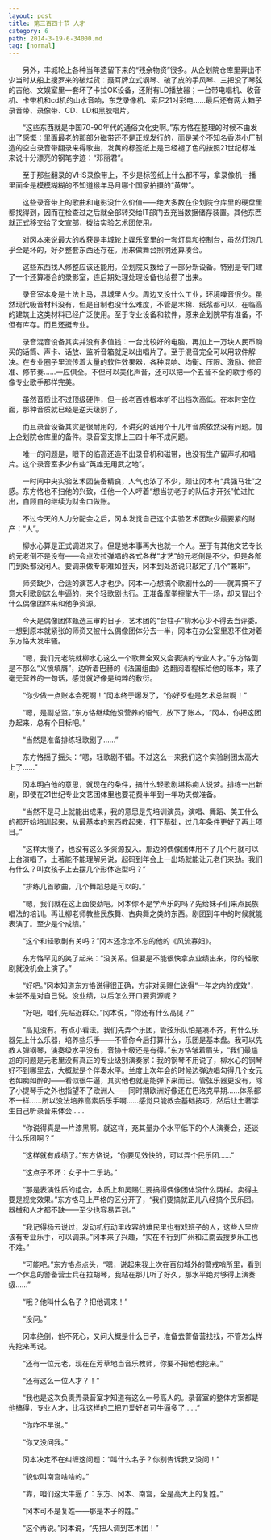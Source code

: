 ```yaml
---
layout: post
title: 第三百四十节 人才
category: 6
path: 2014-3-19-6-34000.md
tag: [normal]
---
```


　　另外，丰城轮上各种当年遗留下来的“残余物资”很多。从企划院仓库里弄出不少当时从船上搜罗来的破烂货：聂耳牌立式钢琴、破了皮的手风琴、三把没了琴弦的吉他、文娱室里一套坏了卡拉OK设备，还附有LD播放器；一台带电唱机、收音机、卡带机和cd机的山水音响，东芝录像机、索尼21吋彩电……最后还有两大箱子录音带、录像带、CD、LD和黑胶唱片。

　　“这些东西就是中国70-90年代的通俗文化史啊。”东方恪在整理的时候不由发出了感慨：里面最老的那部分磁带还不是正规发行的，而是某个不知名香港小厂制造的空白录音带翻录来得歌曲，发黄的标签纸上是已经褪了色的按照21世纪标准来说十分漂亮的钢笔字迹：“邓丽君”。

　　至于那些翻录的VHS录像带上，不少是标签纸上什么都不写，拿录像机一播里面全是模模糊糊的不知道猴年马月哪个国家拍摄的“黄带”。

　　这些录音带上的歌曲和电影没什么价值——绝大多数在企划院仓库里的硬盘里都找得到，因而在检查过之后就全部转交给IT部门去充当数据储存装置。其他东西就正式移交给了文宣部，拨给实验艺术团使用。

　　对冈本来说最大的收获是丰城轮上娱乐室里的一套灯具和控制台，虽然灯泡几乎全是坏的，好歹整套东西还存在。用来做舞台照明还算凑合。

　　这些东西找人修整应该还能用。企划院又拨给了一部分新设备。特别是专门建了一个还算凑合的录影室，连后期处理处理设备也给攒了出来。

　　录音室本身是土法上马，县城里人少。周边又没什么工业，环境噪音很少。虽然现代吸音材料没有，但是自制也没什么难度，不管是木棉、纸浆都可以，在临高的建筑上这类材料已经广泛使用。至于专业设备和软件，原来企划院早有准备，不但有库存。而且还挺专业。

　　录音混音设备其实并没有多值钱：一台比较好的电脑，再加上一万块人民币购买的话筒、声卡、话放、监听音箱就足以出唱片了。至于混音完全可以用软件解决。在专业圈子里流传着大量的软件效果器，各种混响、均衡、压限、激励、修音准、修节奏……一应俱全。不但可以美化声音，还可以把一个五音不全的歌手修的像专业歌手那样完美。

　　虽然音质比不过顶级硬件，但一般老百姓根本听不出档次高低。在本时空位面，那种音质就已经是逆天级别了。

　　而且录音设备其实是很耐用的。不讲究的话用个十几年音质依然没有问题。加上企划院仓库里的备件。录音室支撑上三四十年不成问题。

　　唯一的问题是，眼下的临高还造不出录音机和磁带，也没有生产留声机和唱片。这个录音室多少有些“英雄无用武之地”。

　　一时间中央实验艺术团装备精良，人气也浓了不少，颇让冈本有“兵强马壮”之感。东方恪也不扫他的兴致，任他一个人哼着“想当初老子的队伍才开张”忙进忙出，自顾自的继续为财金口做账。

　　不过今天的人力分配会之后，冈本发觉自己这个实验艺术团缺少最要紧的财产：“人”。

　　柳水心算是正式调进来了。但是她本事再大也就一个人。至于有其他文艺专长的元老倒不是没有——会点吹拉弹唱的各式各样“才艺”的元老倒是不少，但是各部门到处都没闲人。要调来做专职难如登天，冈本到处游说只敲定了几个“兼职”。

　　师资缺少，合适的演艺人才也少。冈本一心想搞个歌剧什么的——就算搞不了意大利歌剧这么牛逼的，来个轻歌剧也行。正准备摩拳擦掌大干一场，却又冒出个什么偶像团体来和他争资源。

　　今天是偶像团体甄选三审的日子，艺术团的“台柱子”柳水心少不得去当评委。一想到原本就紧张的师资又被什么偶像团体分去一半，冈本在办公室里忍不住对着东方恪大发牢骚。

　　“嗯，我们元老院就柳水心这么一个歌舞全双又会表演的专业人才。”东方恪倒是不那么“义愤填膺”，边听着巴赫的《法国组曲》边翻阅着程栋给他的账本，来了毫无营养的一句话，感觉就好像是纯粹的敷衍。

　　“你少做一点账本会死啊！”冈本终于爆发了，“你好歹也是艺术总监啊！”

　　“嗯，是副总监。”东方恪继续他没营养的语气，放下了账本，“冈本，你把这团办起来，总有个目标吧。”

　　“当然是准备排练轻歌剧了……”

　　东方恪摇了摇头：“嗯，轻歌剧不错。不过这么一来我们这个实验剧团太高大上了……”

　　冈本明白他的意思，就现在的条件，搞什么轻歌剧堪称痴人说梦。排练一出新剧，即使在21世纪专业文艺团体里也要花费半年到一年功夫做准备。

　　“当然不是马上就能出成果，我的意思是先培训演员，演唱、舞蹈、美工什么的都开始培训起来，从最基本的东西教起来，打下基础，过几年条件更好了再上项目。”

　　“这样太慢了，也没有这么多资源投入。那边的偶像团体用不了几个月就可以上台演唱了，土著能不能理解另说，起码到年会上一出场就能让元老们来劲。我们有什么？叫女孩子上去摆几个形体造型吗？”

　　“排练几首歌曲，几个舞蹈总是可以的。”

　　“嗯，我们就在这上面使劲吧。冈本你不是学声乐的吗？先给妹子们来点民族唱法的培训。再让柳老师教些民族舞、古典舞之类的东西。剧团到年中的时候就能表演了。至少是个成绩。”

　　“这个和轻歌剧有关吗？”冈本还念念不忘的他的《风流寡妇》。

　　东方恪罕见的笑了起来：“没关系。但要是不能很快拿点业绩出来，你的轻歌剧就没机会上演了。”

　　“好吧。”冈本知道东方恪说得很正确，方非对吴赐仁说得“一年之内的成效”，未尝不是对自己说。没业绩，以后怎么开口要资源呢？

　　“好吧，咱们先贴近群众。”冈本说，“你还有什么高见？”

　　“高见没有。有点小看法。我们先弄个乐团，管弦乐队怕是凑不齐，有什么乐器先上什么乐器，培养些乐手——不管你今后打算什么，乐团是基本盘。我可以先教人弹钢琴，演奏级水平没有，音协十级还是有得。”东方恪皱着眉头，“我们最尴尬的问题是元老里没有真正的专业级别演奏家：我的钢琴不用说了，柳水心的钢琴好不到哪里去，大概就是个伴奏水平。兰度上次年会的时候边弹边唱勾得几个女元老如痴如醉的——看似很牛逼，其实他也就是能弹下来而已。管弦乐器更没有，除了小提琴手之外也指望不了欧洲人——同时期欧洲好像还在巴洛克早期……体系都不一样……所以没法培养高素质乐手啊……感觉只能教会基础技巧，然后让土著学生自己听录音来体会……

　　“你说得真是一片漆黑啊。就这样，充其量办个水平低下的个人演奏会，还谈什么乐团啊？”

　　“这样就有成绩了。”东方恪说，“你要见效快的，可以弄个民乐团……”

　　“这点子不坏：女子十二乐坊。”

　　“那是表演性质的组合，本质上和吴赐仁要搞得偶像团体没什么两样。卖得主要是视觉效果。”东方恪马上严格的区分开了，“我们要搞就正儿八经搞个民乐团。器械和人才都不缺——至少也容易弄到。”

　　“我记得杨云说过，发动机行动里收容的难民里也有戏班子的人，这些人里应该有专业乐手，可以调来。”冈本来了兴趣，“实在不行到广州和江南去搜罗乐工也不难。”

　　“可能吧。”东方恪点点头，“嗯，说起来我上次在百仞城外的警戒哨所里，看到一个休息的警备营士兵在拉胡琴，我站在那儿听了好久，那水平绝对够得上演奏级……”

　　“哦？他叫什么名子？把他调来！”

　　“没问。”

　　冈本绝倒，他不死心，又问大概是什么日子，准备去警备营找找，不管怎么样先挖来再说。

　　“还有一位元老，现在在芳草地当音乐教师，你要不把他也挖来。”

　　“还有这么一位人才？！”

　　“我也是这次负责弄录音室才知道有这么一号高人的。录音室的整体方案都是他搞得，专业人才，比我这样的二把刀爱好者可牛逼多了……”

　　“你咋不早说。”

　　“你又没问我。”

　　冈本决定不在纠缠这问题：“叫什么名子？你别告诉我又没问！”

　　“貌似叫南宫啥啥的。”

　　“靠，咱们这太牛逼了：东方、冈本、南宫，全是高大上的复姓。”

　　“冈本可不是复姓——那是本子的姓。”

　　“这个再说。”冈本说，“先把人调到艺术团！”
